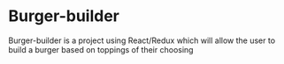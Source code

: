 # Burger-builder
Burger-builder is a project using React/Redux which will allow the user to build a burger based on toppings of their choosing
